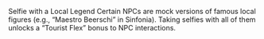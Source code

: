Selfie with a Local Legend
Certain NPCs are mock versions of famous local figures (e.g., “Maestro Beerschi” in Sinfonia).
Taking selfies with all of them unlocks a “Tourist Flex” bonus to NPC interactions.
